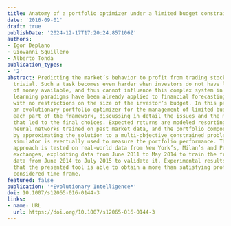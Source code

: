 ```yaml
---
title: Anatomy of a portfolio optimizer under a limited budget constraint
date: '2016-09-01'
draft: true
publishDate: '2024-12-17T17:20:24.857106Z'
authors:
- Igor Deplano
- Giovanni Squillero
- Alberto Tonda
publication_types:
- '2'
abstract: Predicting the market’s behavior to profit from trading stocks is far from
  trivial. Such a task becomes even harder when investors do not have large amounts
  of money available, and thus cannot influence this complex system in any way. Machine
  learning paradigms have been already applied to financial forecasting, but usually
  with no restrictions on the size of the investor’s budget. In this paper, we analyze
  an evolutionary portfolio optimizer for the management of limited budgets, dissecting
  each part of the framework, discussing in detail the issues and the motivations
  that led to the final choices. Expected returns are modeled resorting to artificial
  neural networks trained on past market data, and the portfolio composition is chosen
  by approximating the solution to a multi-objective constrained problem. An investment
  simulator is eventually used to measure the portfolio performance. The proposed
  approach is tested on real-world data from New York’s, Milan’s and Paris’ stock
  exchanges, exploiting data from June 2011 to May 2014 to train the framework, and
  data from June 2014 to July 2015 to validate it. Experimental results demonstrate
  that the presented tool is able to obtain a more than satisfying profit for the
  considered time frame.
featured: false
publication: '*Evolutionary Intelligence*'
doi: 10.1007/s12065-016-0144-3
links:
- name: URL
  url: https://doi.org/10.1007/s12065-016-0144-3
---
```


